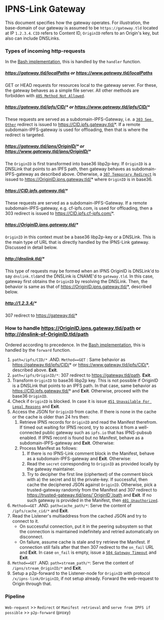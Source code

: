 # IPNS-Link Gateway

This document specifies how the gateway operates. For illustration, the base-domain of our gateway is assumed to be `https://gateway.tld` located at IP `1.2.3.4`. `CID` refers to Content ID, `OriginID` refers to an Origin's key, but also can include DNSLinks.

### Types of incoming http-requests

In the [Bash implementation](https://github.com/ipns-link/ipns-link-gateway/blob/main/ipns-link-gateway), this is handled by the `handler` function.

##### https://gateway.tld/localPaths or https://www.gateway.tld/localPaths

GET or HEAD requests for resources local to the gateway server. For these, the gateway behaves as a simple file server. All other methods are forbidden with [`405 Method Not Allowed`](https://developer.mozilla.org/en-US/docs/Web/HTTP/Status/405).

##### https://gateway.tld/ipfs/CID/* or https://www.gateway.tld/ipfs/CID/*

These requests are served as a subdomain-IPFS-Gateway, i.e. a [`303 See Other`](https://developer.mozilla.org/en-US/docs/Web/HTTP/Status/303) redirect is issued to https://CID.ipfs.gateway.tld/*. If a remote subdomain-IPFS-gateway is used for offloading, then that is where the redirect is targeted.

##### https://gateway.tld/ipns/OriginID/* or https://www.gateway.tld/ipns/OriginID/*

The `OriginID` is first transformed into base36 libp2p-key. If `OriginID` is a DNSLink that points to an IPFS path, then gateway behaves as subdomain-IPFS-gateway as described above. Otherwise, a [`307 Temporary Redirect`](https://developer.mozilla.org/en-US/docs/Web/HTTP/Status/307) is issued to https://OriginID.ipns.gateway.tld/* where `OriginID` is in base36.

##### https://CID.ipfs.gateway.tld/*

These requests are served as a subdomain-IPFS-Gateway. If a remote subdomain-IPFS-gateway, e.g. cf-ipfs.com, is used for offloading, then a 303 redirect is issued to https://CID.ipfs.cf-ipfs.com/*.

##### https://OriginID.ipns.gateway.tld/*

`OriginID` in this context must be a base36 libp2p-key or a DNSLink. This is the main type of URL that is directly handled by the IPNS-Link gateway. Discussed in detail below.

##### http://dnslink.tld/*

This type of requests may be formed when an IPNS OriginID is DNSLink'd to say `dnslink.tld`and the DNSLink is CNAME'd to `gateway.tld`. In this case, gateway first obtains the `OriginID` by resolving the DNSLink. Then, the behavior is same as that of https://OriginID.ipns.gateway.tld/*, described below.

##### http://1.2.3.4/*

307 redirect to https://gateway.tld/*

### How to handle https://OriginID.ipns.gateway.tld/path or http://dnslink-of-OriginID.tld/path

Ordered according to precedence. In the [Bash implementation](https://github.com/ipns-link/ipns-link-gateway/blob/main/ipns-link-gateway), this is handled by the `forward` function.

1. `path=/ipfs/CID/*` .AND. `Method==GET` : Same behavior as https://gateway.tld/ipfs/CID/* or https://www.gateway.tld/ipfs/CID/*, described above. **Exit**.
2. `path=/ipfs/OriginID/*`: 307 redirect to https://gateway.tld/path. **Exit**.
3. Transform `OriginID` to base36 libp2p key. This is not possible if OriginID is a DNSLink that points to an IPFS path. In that case, same behavior as https://CID.ipfs.gateway.tld/* and **Exit**. Otherwise, proceed with the base36 `OriginID`.
4. Check if `OriginID` is blocked. In case it is issue [`451 Unavailable For Legal Reasons`](https://developer.mozilla.org/en-US/docs/Web/HTTP/Status/451) and **Exit**.
5. Access the JSON for `OriginID` from cache. If there is none in the cache or the cache is older than 24 hrs then:
   1. Retrieve IPNS records for `OriginID` and read the Manifest therefrom. If timed out waiting for IPNS record, try to access it from a well-connected public gateway such as `ipfs.io` that has IPNS-pubsub enabled. If IPNS record is found but no Manifest, behave as a subdomain-IPFS-gateway and **Exit**. Otherwise:
   2. Process Manifest as follows:
      1. If there is no IPNS-Link comment block in the Manifest, behave as a subdomain-IPFS-gateway and **Exit**. Otherwise:
      2. Read the `secret` corresponding to `OriginID` as provided locally by the gateway maintainer.
      3. Try to decipher the first line (ciphertext) of the comment block with a) the secret and b) the private-key. If successful, then cache the deciphered JSON against `OriginID`. Otherwise, pick a trusted-gateway randomly from the Manifest and 307 redirect to https://trusted-gateway.tld/ipns/`OriginID`/path and **Exit**. If no such gateway is provided in the Manifest, then [`401 Unauthorized`](https://developer.mozilla.org/en-US/docs/Web/HTTP/Status/401).
6. `Method==GET` .AND. `path=cache_path/*`: Serve the content of `/ipfs/cache_cid/*` and **Exit**.
7. Read the Listener's multiaddress from the cached JSON and try to connect to it. 
   - On successful connection, put it in the peering subsystem so that the connection is maintained indefinitely and retried automatically on disconnect.
   - On failure, assume cache is stale and try retrieve the Manifest. If connection still fails after that then 307 redirect to the `on_fail` URL and **Exit**. In case `on_fail` is empty, issue a [`504 Gateway Timeout`](https://developer.mozilla.org/en-US/docs/Web/HTTP/Status/504) and **Exit**.
8. `Method==GET` .AND. `path=stream_path/*`: Serve the content of `/ipns/stream_OriginID/*` and **Exit**.
9. Setup a p2p-forward to the Listener-node for `OriginID` with protocol `/x/ipns-link/OriginID`, if not setup already. Forward the web-request to Origin through that.

### Pipeline

`Web-request` >> `Redirect` or `Manifest retrieval`  and `serve from IPFS if possible` >> `p2p-forward` (proxy)

